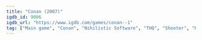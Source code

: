 ```yaml
---
title: "Conan (2007)"
igdb_id: 9006
igdb_url: "https://www.igdb.com/games/conan--1"
tag: ["Main game", "Conan", "Nihilistic Software", "THQ", "Shooter", "Hack and slash/Beat 'em up", "Adventure", "Single player", "Third person", "Action", "Fantasy"]
---
```

